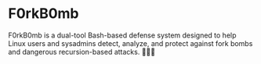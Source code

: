 # F0rkB0mb
F0rkB0mb is a dual-tool Bash-based defense system designed to help Linux users and sysadmins detect, analyze, and protect against fork bombs and dangerous recursion-based attacks. 🧨🧨🧨
